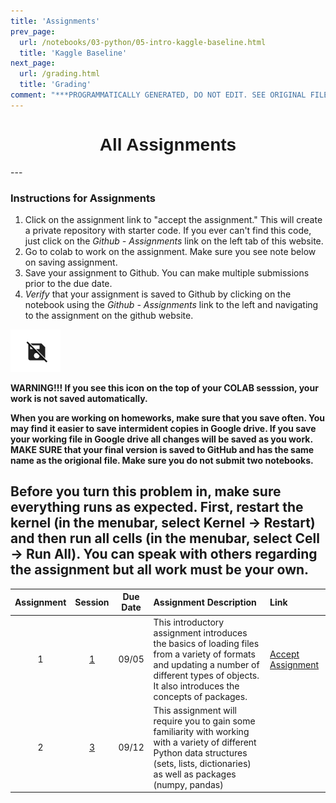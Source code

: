 ```yaml
---
title: 'Assignments'
prev_page:
  url: /notebooks/03-python/05-intro-kaggle-baseline.html
  title: 'Kaggle Baseline'
next_page:
  url: /grading.html
  title: 'Grading'
comment: "***PROGRAMMATICALLY GENERATED, DO NOT EDIT. SEE ORIGINAL FILES IN /content***"
---
```

<h1  style="font-family:  Verdana,  Geneva,  sans-serif;  text-align:center;">All  Assignments</h1> 
--- 

###  Instructions  for  Assignments 
1.  Click  on  the  assignment  link  to  "accept  the  assignment."    This  will  create  a  private  repository  with  starter  code.    If  you  ever  can't  find  this  code,  just  click  on  the  *Github  -  Assignments*  link  on  the  left  tab  of  this  website.   
2.  Go  to  colab  to  work  on  the  assignment.    Make  sure  you  see  note  below  on  saving  assignment.   
3.  Save  your  assignment  to  Github.    You  can  make  multiple  submissions  prior  to  the  due  date. 
4.  *Verify*  that  your  assignment  is  saved  to  Github  by  clicking  on  the  notebook    using  the  *Github  -  Assignments*  link  to  the  left  and  navigating  to  the  assignment  on  the  github  website. 
 
 
![](https://github.com/rpi-techfundamentals/hm-01-starter/raw/master/notsaved.png) 
 
**WARNING!!!    If  you  see  this  icon  on  the  top  of  your  COLAB  sesssion,  your  work  is  not  saved  automatically.** 
 
 
**When  you  are  working  on  homeworks,  make  sure  that  you  save  often.  You  may  find  it  easier  to  save  intermident  copies  in  Google  drive.  If  you  save  your  working  file  in  Google  drive  all  changes  will  be  saved  as  you  work.  MAKE  SURE  that  your  final  version  is  saved  to  GitHub  and  has  the  same  name  as  the  origional  file.  Make  sure  you  do  not  submit  two  notebooks.**   
 
Before  you  turn  this  problem  in,  make  sure  everything  runs  as  expected.  First,  restart  the  kernel  (in  the  menubar,  select  Kernel  →  Restart)  and  then  run  all  cells  (in  the  menubar,  select  Cell  →  Run  All).    You  can  speak  with  others  regarding  the  assignment  but  all  work  must  be  your  own. 
--- 

|  Assignment  |  Session  |  Due  Date  |  Assignment  Description  |  Link  |
|  :---:  |  :---:  |  :---:  |  :-----  |  :---  |
|  1  |  [1](https://rpi.analyticsdojo.com/sessions/session1.html)  |  09/05  |  This  introductory  assignment  introduces  the  basics  of  loading  files  from  a  variety  of  formats  and  updating  a  number  of  different  types  of  objects.    It  also  introduces  the  concepts  of  packages.    |  [Accept  Assignment](https://classroom.github.com/a/EK1NHY88)  |
|  2  |  [3](https://rpi.analyticsdojo.com/sessions/session3.html)  |  09/12  |  This  assignment  will  require  you  to  gain  some  familiarity  with  working  with  a  variety  of  different  Python  data  structures  (sets,  lists,  dictionaries)  as  well  as  packages  (numpy,  pandas)  |    |
